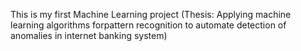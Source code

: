 This is my first Machine Learning project (Thesis: Applying machine learning algorithms forpattern recognition to automate detection of anomalies in internet banking system)
